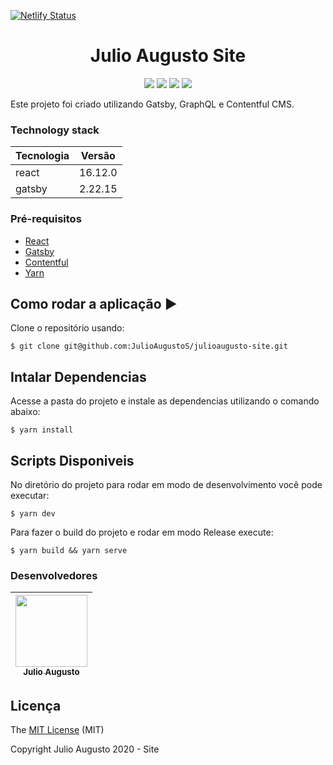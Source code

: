 [![Netlify Status](https://api.netlify.com/api/v1/badges/27c72e3c-f7b8-4c29-8755-1b137771328b/deploy-status)](https://app.netlify.com/sites/julioaugusto/deploys)

<h1 align="center">Julio Augusto Site</h1>

<p align="center">
  <img src="https://img.shields.io/static/v1?label=react&message=framework&color=blue&style=for-the-badge&logo=REACT"/>
  <img src="https://img.shields.io/static/v1?label=gatsby&message=framework&color=663399&style=for-the-badge&logo=GATSBY"/>
  <img src="http://img.shields.io/static/v1?label=License&message=MIT&color=green&style=for-the-badge"/>
<!--   <img src="http://img.shields.io/static/v1?label=STATUS&message=EM%20DESENVOLVIMENTO&color=RED&style=for-the-badge"/> -->
  <img src="http://img.shields.io/static/v1?label=STATUS&message=CONCLUIDO&color=GREEN&style=for-the-badge"/>
</p>

Este projeto foi criado utilizando Gatsby, GraphQL e Contentful CMS.

### Technology stack

| Tecnologia   | Versão   |
| ------------ | -------- |
| react        | 16.12.0  |
| gatsby       | 2.22.15  |

### Pré-requisitos

- [React](https://reactjs.org/docs/getting-started.html)
- [Gatsby](https://www.gatsbyjs.org/)
- [Contentful](https://app.contentful.com/)
- [Yarn](https://yarnpkg.com/en/docs/install)

## Como rodar a aplicação :arrow_forward:

Clone o repositório usando:

```
$ git clone git@github.com:JulioAugustoS/julioaugusto-site.git
```

## Intalar Dependencias

Acesse a pasta do projeto e instale as dependencias utilizando o comando abaixo:

```
$ yarn install
```

## Scripts Disponiveis

No diretório do projeto para rodar em modo de desenvolvimento você pode executar:

```
$ yarn dev
```

Para fazer o build do projeto e rodar em modo Release execute:

```
$ yarn build && yarn serve
```

### Desenvolvedores

| [<img src="https://avatars0.githubusercontent.com/u/39813875?s=460&v=4" width=115 > <br> <sub> Julio Augusto </sub>](https://github.com/JulioAugustoS)
| :---:

## Licença 

The [MIT License]() (MIT)

Copyright Julio Augusto 2020 - Site
